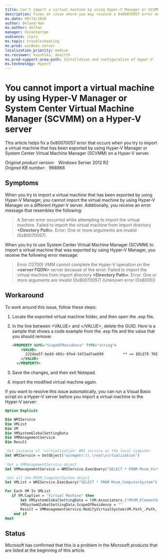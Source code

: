 ```yaml
---
title: Can't import a virtual machine by using Hyper-V Manager or SCVMM on a Hyper-V server
description: Fixes an issue where you may receive a 0x80070057 error message when you import a virtual machine on a Hyper-V server.
ms.date: 09/14/2020
author: Deland-Han 
ms.author: delhan
manager: dscontentpm
audience: itpro
ms.topic: troubleshooting
ms.prod: windows-server
localization_priority: medium
ms.reviewer: kaushika, dewitth
ms.prod-support-area-path: Installation and configuration of Hyper-V
ms.technology: HyperV
---
```

# You cannot import a virtual machine by using Hyper-V Manager or System Center Virtual Machine Manager (SCVMM) on a Hyper-V server

This article helps fix a 0x80070057 error that occurs when you try to import a virtual machine that has been exported by using Hyper-V Manager or System Center Virtual Machine Manager (SCVMM) on a Hyper-V server.

_Original product version:_ &nbsp; Windows Server 2012 R2  
_Original KB number:_ &nbsp; 968968

## Symptoms

When you try to import a virtual machine that has been exported by using Hyper-V Manager, you cannot import the virtual machine by using Hyper-V Manager on a different Hyper-V server. Additionally, you receive an error message that resembles the following:

> A Server error occurred while attempting to import the virtual machine. Failed to import the virtual machine from import directory **\<Directory Path>**. Error: One or more arguments are invalid (0x80070057).

When you try to use System Center Virtual Machine Manager (SCVMM) to import a virtual machine that was exported by using Hyper-V Manager, you receive the following error message:

> Error (12700) VMM cannot complete the Hyper-V operation on the **\<server FQDN>** server because of the error: Failed to import the virtual machine from import directory **\<Directory Path>**. Error: One or more arguments are invalid (0x80070057) (Unknown error (0x8005))

## Workaround

To work around this issue, follow these steps:

1. Locate the exported virtual machine folder, and then open the .exp file.
2. In the line between \<VALUE> and \</VALUE>, delete the GUID. Here is a sample that shows a code example from the .exp file and the value that you should remove:

    ```xml
    <PROPERTY NAME="ScopeOfResidence" TYPE="string">
        <VALUE>
          222dea57-bedd-465c-8fe4-54f2ad7ae699         ** => DELETE THIS GUID**
        </VALUE>
      </PROPERTY>
    ```

3. Save the changes, and then exit Notepad.
4. Import the modified virtual machine again.

If you want to resolve this issue automatically, you can run a Visual Basic script on a Hyper-V server before you import a virtual machine to the Hyper-V server:

```vb
Option Explicit

Dim WMIService
Dim VMList
Dim VM
Dim VMSystemGlobalSettingData
Dim VMManagementService
Dim Result

'Get instance of 'virtualization' WMI service on the local computer
Set WMIService = GetObject("winmgmts:\\.\root\virtualization")
  
'Get a VMManagementService object
Set VMManagementService = WMIService.ExecQuery("SELECT * FROM Msvm_VirtualSystemManagementService").ItemIndex(0)

'Get all the MSVM_ComputerSystem object
Set VMList = WMIService.ExecQuery("SELECT * FROM Msvm_ComputerSystem")

For Each VM In VMList
   if VM.Caption = "Virtual Machine" then
       Set VMSystemGlobalSettingData = (VM.Associators_("MSVM_ElementSettingData", "Msvm_VirtualSystemGlobalSettingData")).ItemIndex(0)
       VMSystemGlobalSettingData.ScopeOfResidence = ""  
       Result = VMManagementService.ModifyVirtualSystem(VM.Path_.Path, VMSystemGlobalSettingData.GetText_(1))
    end if
Next  
```

## Status

Microsoft has confirmed that this is a problem in the Microsoft products that are listed at the beginning of this article.

